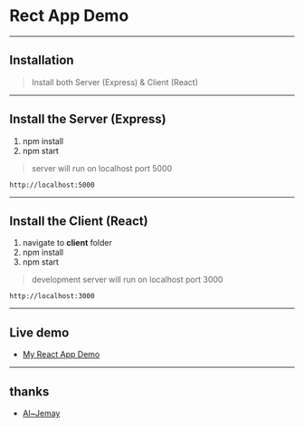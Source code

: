 # Rect App Demo

----
## Installation

> Install both Server (Express) & Client (React)

----
## Install the Server (Express)
1. npm install
2. npm start

>server will run on localhost port 5000

    http://localhost:5000

----
## Install the Client (React)
1. navigate to **client** folder
2. npm install
3. npm start 

>development server will run on localhost port 3000

    http://localhost:3000

----
## Live demo
* [My React App Demo](https://psuserapp.herokuapp.com/)

----
## thanks
* [Al~Jemay](https://github.com/Al-JeMay/psuserapp)
